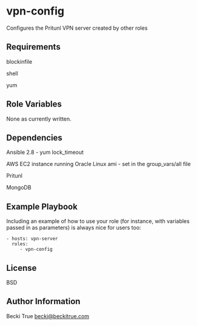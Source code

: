 vpn-config
=========

Configures the Pritunl VPN server created by other roles

Requirements
------------

blockinfile

shell

yum

Role Variables
--------------

None as currently written.

Dependencies
------------

Ansible 2.8 - yum lock_timeout

AWS EC2 instance running Oracle Linux ami - set in the group_vars/all file

Pritunl

MongoDB

Example Playbook
----------------

Including an example of how to use your role (for instance, with variables passed in as parameters) is always nice for users too:

    - hosts: vpn-server
      roles:
         - vpn-config

License
-------

BSD

Author Information
------------------

Becki True
becki@beckitrue.com
